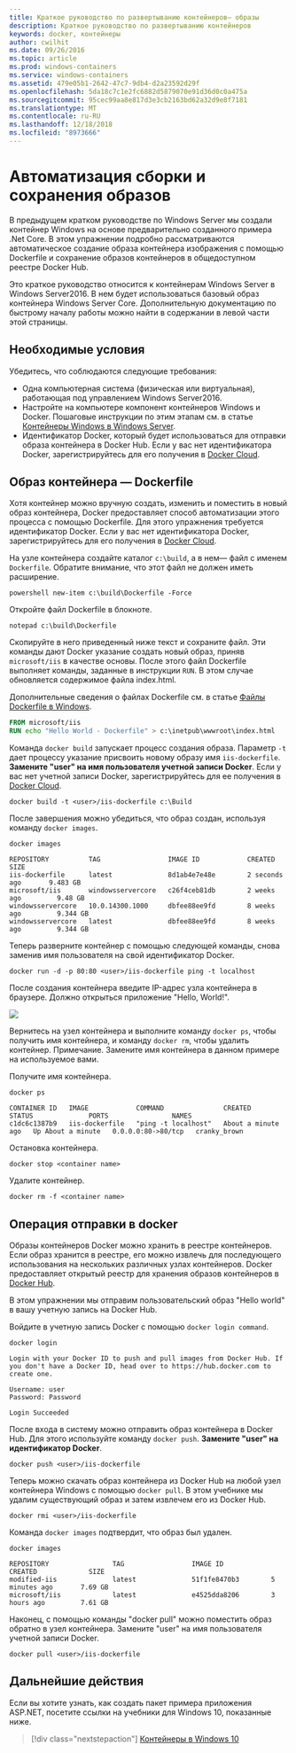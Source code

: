 ```yaml
---
title: Краткое руководство по развертыванию контейнеров— образы
description: Краткое руководство по развертыванию контейнеров
keywords: docker, контейнеры
author: cwilhit
ms.date: 09/26/2016
ms.topic: article
ms.prod: windows-containers
ms.service: windows-containers
ms.assetid: 479e05b1-2642-47c7-9db4-d2a23592d29f
ms.openlocfilehash: 5da18c7c1e2fc6882d5879070e91d36d0c0a475a
ms.sourcegitcommit: 95cec99aa8e817d3e3cb2163bd62a32d9e8f7181
ms.translationtype: MT
ms.contentlocale: ru-RU
ms.lasthandoff: 12/18/2018
ms.locfileid: "8973666"
---
```

# <a name="automating-builds-and-saving-images"></a>Автоматизация сборки и сохранения образов

В предыдущем кратком руководстве по Windows Server мы создали контейнер Windows на основе предварительно созданного примера .Net Core. В этом упражнении подробно рассматриваются автоматическое создание образа контейнера изображения с помощью Dockerfile и сохранение образов контейнеров в общедоступном реестре Docker Hub.

Это краткое руководство относится к контейнерам Windows Server в Windows Server2016. В нем будет использоваться базовый образ контейнера Windows Server Core. Дополнительную документацию по быстрому началу работы можно найти в содержании в левой части этой страницы.

## <a name="prerequisites"></a>Необходимые условия

Убедитесь, что соблюдаются следующие требования:

- Одна компьютерная система (физическая или виртуальная), работающая под управлением Windows Server2016.
- Настройте на компьютере компонент контейнеров Windows и Docker. Пошаговые инструкции по этим этапам см. в статье [Контейнеры Windows в Windows Server](./quick-start-windows-server.md).
- Идентификатор Docker, который будет использоваться для отправки образа контейнера в Docker Hub. Если у вас нет идентификатора Docker, зарегистрируйтесь для его получения в [Docker Cloud](https://cloud.docker.com/).

## <a name="container-image---dockerfile"></a>Образ контейнера — Dockerfile

Хотя контейнер можно вручную создать, изменить и поместить в новый образ контейнера, Docker предоставляет способ автоматизации этого процесса с помощью Dockerfile. Для этого упражнения требуется идентификатор Docker. Если у вас нет идентификатора Docker, зарегистрируйтесь для его получения в [Docker Cloud]( https://cloud.docker.com/).

На узле контейнера создайте каталог `c:\build`, а в нем— файл с именем `Dockerfile`. Обратите внимание, что этот файл не должен иметь расширение.

```console
powershell new-item c:\build\Dockerfile -Force
```

Откройте файл Dockerfile в блокноте.

```console
notepad c:\build\Dockerfile
```

Скопируйте в него приведенный ниже текст и сохраните файл. Эти команды дают Docker указание создать новый образ, приняв `microsoft/iis` в качестве основы. После этого файл Dockerfile выполняет команды, заданные в инструкции `RUN`. В этом случае обновляется содержимое файла index.html.

Дополнительные сведения о файлах Dockerfile см. в статье [Файлы Dockerfile в Windows](../manage-docker/manage-windows-dockerfile.md).

```dockerfile
FROM microsoft/iis
RUN echo "Hello World - Dockerfile" > c:\inetpub\wwwroot\index.html
```

Команда `docker build` запускает процесс создания образа. Параметр `-t` дает процессу указание присвоить новому образу имя `iis-dockerfile`. **Замените "user" на имя пользователя учетной записи Docker**. Если у вас нет учетной записи Docker, зарегистрируйтесь для ее получения в [Docker Cloud](https://cloud.docker.com/).

```console
docker build -t <user>/iis-dockerfile c:\Build
```

После завершения можно убедиться, что образ создан, используя команду `docker images`.

```console
docker images

REPOSITORY          TAG                 IMAGE ID            CREATED             SIZE
iis-dockerfile      latest              8d1ab4e7e48e        2 seconds ago       9.483 GB
microsoft/iis       windowsservercore   c26f4ceb81db        2 weeks ago         9.48 GB
windowsservercore   10.0.14300.1000     dbfee88ee9fd        8 weeks ago         9.344 GB
windowsservercore   latest              dbfee88ee9fd        8 weeks ago         9.344 GB
```

Теперь разверните контейнер с помощью следующей команды, снова заменив имя пользователя на свой идентификатор Docker.

```console
docker run -d -p 80:80 <user>/iis-dockerfile ping -t localhost
```

После создания контейнера введите IP-адрес узла контейнера в браузере. Должно открыться приложение "Hello, World!".

![](media/dockerfile2.png)

Вернитесь на узел контейнера и выполните команду `docker ps`, чтобы получить имя контейнера, и команду `docker rm`, чтобы удалить контейнер. Примечание. Замените имя контейнера в данном примере на используемое вами.

Получите имя контейнера.

```console
docker ps

CONTAINER ID   IMAGE            COMMAND               CREATED              STATUS              PORTS                NAMES
c1dc6c1387b9   iis-dockerfile   "ping -t localhost"   About a minute ago   Up About a minute   0.0.0.0:80->80/tcp   cranky_brown
```

Остановка контейнера.

```console
docker stop <container name>
```

Удалите контейнер.

```console
docker rm -f <container name>
```

## <a name="docker-push"></a>Операция отправки в docker

Образы контейнеров Docker можно хранить в реестре контейнеров. Если образ хранится в реестре, его можно извлечь для последующего использования на нескольких различных узлах контейнеров. Docker предоставляет открытый реестр для хранения образов контейнеров в [Docker Hub](https://hub.docker.com/).

В этом упражнении мы отправим пользовательский образ "Hello world" в вашу учетную запись на Docker Hub.

Войдите в учетную запись Docker с помощью `docker login command`.

```console
docker login

Login with your Docker ID to push and pull images from Docker Hub. If you don't have a Docker ID, head over to https://hub.docker.com to create one.

Username: user
Password: Password

Login Succeeded
```

После входа в систему можно отправить образ контейнера в Docker Hub. Для этого используйте команду `docker push`. **Замените "user" на идентификатор Docker**. 

```console
docker push <user>/iis-dockerfile
```

Теперь можно скачать образ контейнера из Docker Hub на любой узел контейнера Windows с помощью `docker pull`. В этом учебнике мы удалим существующий образ и затем извлечем его из Docker Hub. 

```console
docker rmi <user>/iis-dockerfile
```

Команда `docker images` подтвердит, что образ был удален.

```console
docker images

REPOSITORY                TAG                 IMAGE ID            CREATED             SIZE
modified-iis              latest              51f1fe8470b3        5 minutes ago       7.69 GB
microsoft/iis             latest              e4525dda8206        3 hours ago         7.61 GB
```

Наконец, с помощью команды "docker pull" можно поместить образ обратно в узел контейнера. Замените "user" на имя пользователя учетной записи Docker. 

```
docker pull <user>/iis-dockerfile
```

## <a name="next-steps"></a>Дальнейшие действия

Если вы хотите узнать, как создать пакет примера приложения ASP.NET, посетите ссылки на учебники для Windows 10, показанные ниже.

> [!div class="nextstepaction"]
> [Контейнеры в Windows 10](./quick-start-windows-10.md)
